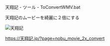 天翔記 - ツール - ToConvertWMV.bat

天翔記のムービーを綺麗に２倍にする

![天翔記](https://img.shields.io/badge/天翔記-with_PK-6479ff.svg)

https://天翔記.jp/?page=nobu_movie_2x_convert
